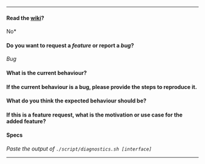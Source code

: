 ----
<!--
Note: All issues will instant closed if the issue template is not complete. Please understand that it is easier for us if you fill out the template to help you faster.

!All text inside \<\!-- \--\> will be hidden from us so please remove the arrows in the statements below.
-->
#### Read the [wiki](https://github.com/FluxionNetwork/fluxion/wiki)?
No*

#### Do you want to request a *feature* or report a *bug*?
*Bug*

#### What is the current behaviour?
<!--fluxion crashes-->

#### If the current behaviour is a bug, please provide the steps to reproduce it.
<!-- A great way to do this is to provide screenshots and commands.* -->

#### What do you think the expected behaviour should be?
<!--What do you think should happen?-->

#### If this is a feature request, what is the motivation or use case for the added feature?

#### Specs
*Paste the output of `./script/diagnostics.sh [interface]`*

-----
